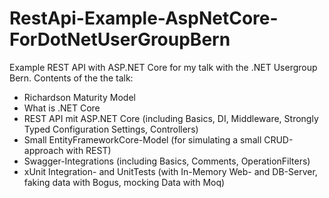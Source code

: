 # RestApi-Example-AspNetCore-ForDotNetUserGroupBern
Example REST API with ASP.NET Core for my talk with the .NET Usergroup Bern.
Contents of the the talk:
  - Richardson Maturity Model
  - What is .NET Core
  - REST API mit ASP.NET Core (including Basics, DI, Middleware, Strongly Typed Configuration Settings, Controllers)
  - Small EntityFrameworkCore-Model (for simulating a small CRUD-approach with REST)
  - Swagger-Integrations (including Basics, Comments, OperationFilters)
  - xUnit Integration- and UnitTests (with In-Memory Web- and DB-Server, faking data with Bogus, mocking Data with Moq)
